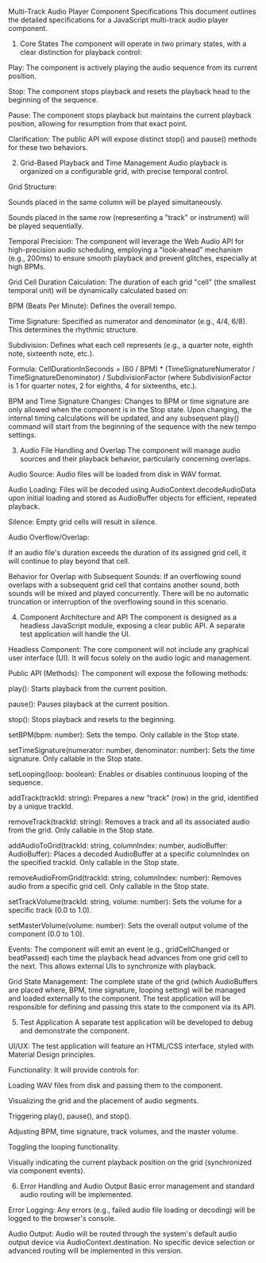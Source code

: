 Multi-Track Audio Player Component Specifications
This document outlines the detailed specifications for a JavaScript multi-track audio player component.

1. Core States
The component will operate in two primary states, with a clear distinction for playback control:

Play: The component is actively playing the audio sequence from its current position.

Stop: The component stops playback and resets the playback head to the beginning of the sequence.

Pause: The component stops playback but maintains the current playback position, allowing for resumption from that exact point.

Clarification: The public API will expose distinct stop() and pause() methods for these two behaviors.

2. Grid-Based Playback and Time Management
Audio playback is organized on a configurable grid, with precise temporal control.

Grid Structure:

Sounds placed in the same column will be played simultaneously.

Sounds placed in the same row (representing a "track" or instrument) will be played sequentially.

Temporal Precision: The component will leverage the Web Audio API for high-precision audio scheduling, employing a "look-ahead" mechanism (e.g., 200ms) to ensure smooth playback and prevent glitches, especially at high BPMs.

Grid Cell Duration Calculation: The duration of each grid "cell" (the smallest temporal unit) will be dynamically calculated based on:

BPM (Beats Per Minute): Defines the overall tempo.

Time Signature: Specified as numerator and denominator (e.g., 4/4, 6/8). This determines the rhythmic structure.

Subdivision: Defines what each cell represents (e.g., a quarter note, eighth note, sixteenth note, etc.).

Formula: CellDurationInSeconds = (60 / BPM) * (TimeSignatureNumerator / TimeSignatureDenominator) / SubdivisionFactor (where SubdivisionFactor is 1 for quarter notes, 2 for eighths, 4 for sixteenths, etc.).

BPM and Time Signature Changes: Changes to BPM or time signature are only allowed when the component is in the Stop state. Upon changing, the internal timing calculations will be updated, and any subsequent play() command will start from the beginning of the sequence with the new tempo settings.

3. Audio File Handling and Overlap
The component will manage audio sources and their playback behavior, particularly concerning overlaps.

Audio Source: Audio files will be loaded from disk in WAV format.

Audio Loading: Files will be decoded using AudioContext.decodeAudioData upon initial loading and stored as AudioBuffer objects for efficient, repeated playback.

Silence: Empty grid cells will result in silence.

Audio Overflow/Overlap:

If an audio file's duration exceeds the duration of its assigned grid cell, it will continue to play beyond that cell.

Behavior for Overlap with Subsequent Sounds: If an overflowing sound overlaps with a subsequent grid cell that contains another sound, both sounds will be mixed and played concurrently. There will be no automatic truncation or interruption of the overflowing sound in this scenario.

4. Component Architecture and API
The component is designed as a headless JavaScript module, exposing a clear public API. A separate test application will handle the UI.

Headless Component: The core component will not include any graphical user interface (UI). It will focus solely on the audio logic and management.

Public API (Methods): The component will expose the following methods:

play(): Starts playback from the current position.

pause(): Pauses playback at the current position.

stop(): Stops playback and resets to the beginning.

setBPM(bpm: number): Sets the tempo. Only callable in the Stop state.

setTimeSignature(numerator: number, denominator: number): Sets the time signature. Only callable in the Stop state.

setLooping(loop: boolean): Enables or disables continuous looping of the sequence.

addTrack(trackId: string): Prepares a new "track" (row) in the grid, identified by a unique trackId.

removeTrack(trackId: string): Removes a track and all its associated audio from the grid. Only callable in the Stop state.

addAudioToGrid(trackId: string, columnIndex: number, audioBuffer: AudioBuffer): Places a decoded AudioBuffer at a specific columnIndex on the specified trackId. Only callable in the Stop state.

removeAudioFromGrid(trackId: string, columnIndex: number): Removes audio from a specific grid cell. Only callable in the Stop state.

setTrackVolume(trackId: string, volume: number): Sets the volume for a specific track (0.0 to 1.0).

setMasterVolume(volume: number): Sets the overall output volume of the component (0.0 to 1.0).

Events: The component will emit an event (e.g., gridCellChanged or beatPassed) each time the playback head advances from one grid cell to the next. This allows external UIs to synchronize with playback.

Grid State Management: The complete state of the grid (which AudioBuffers are placed where, BPM, time signature, looping setting) will be managed and loaded externally to the component. The test application will be responsible for defining and passing this state to the component via its API.

5. Test Application
A separate test application will be developed to debug and demonstrate the component.

UI/UX: The test application will feature an HTML/CSS interface, styled with Material Design principles.

Functionality: It will provide controls for:

Loading WAV files from disk and passing them to the component.

Visualizing the grid and the placement of audio segments.

Triggering play(), pause(), and stop().

Adjusting BPM, time signature, track volumes, and the master volume.

Toggling the looping functionality.

Visually indicating the current playback position on the grid (synchronized via component events).

6. Error Handling and Audio Output
Basic error management and standard audio routing will be implemented.

Error Logging: Any errors (e.g., failed audio file loading or decoding) will be logged to the browser's console.

Audio Output: Audio will be routed through the system's default audio output device via AudioContext.destination. No specific device selection or advanced routing will be implemented in this version.